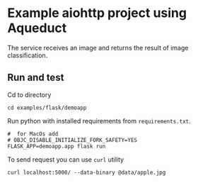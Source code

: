 # Example aiohttp project using Aqueduct
The service receives an image and returns the result of image classification.


## Run and test

Cd to directory
```shell
cd examples/flask/demoapp
```

Run python with installed requirements from `requirements.txt`.
```shell
#  for MacOs add 
# OBJC_DISABLE_INITIALIZE_FORK_SAFETY=YES 
FLASK_APP=demoapp.app flask run
```
To send request you can use `curl` utility
```shell
curl localhost:5000/ --data-binary @data/apple.jpg
```